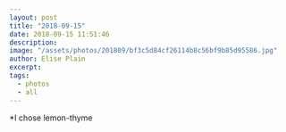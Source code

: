 ```yaml
---
layout: post
title: "2018-09-15"
date: 2018-09-15 11:51:46
description: 
image: "/assets/photos/201809/bf3c5d84cf26114b8c56bf9b85d95586.jpg"
author: Elise Plain
excerpt: 
tags: 
  - photos
  - all
---
```



<p></p>
<p>*I chose lemon-thyme</p>